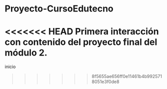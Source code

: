 # Proyecto-CursoEdutecno
<<<<<<< HEAD
Primera interacción con contenido del proyecto final del módulo 2.
=======
inicio
>>>>>>> 8f5655ae656ff0e11461b4b9925718051e3f0de8
